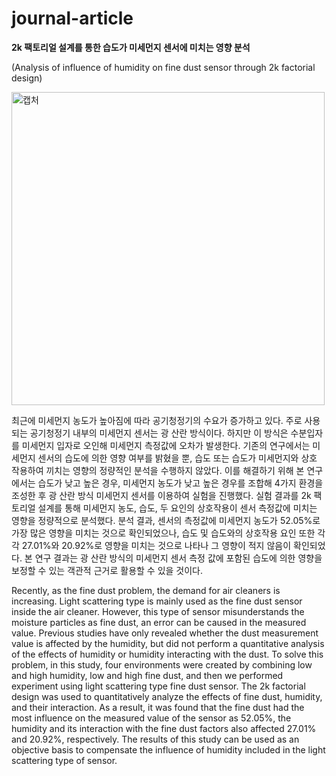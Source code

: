 # journal-article
__2k 팩토리얼 설계를 통한 습도가 미세먼지 센서에 미치는 영향 분석__
<br> 
 
(Analysis of influence of humidity on fine dust sensor through 2k factorial design)

<img width="501" alt="캡처" src="https://user-images.githubusercontent.com/57060127/76674434-ec597c80-65f2-11ea-84b1-bf53ae61ad3d.PNG">


최근에 미세먼지 농도가 높아짐에 따라 공기청정기의 수요가 증가하고 있다. 주로 사용되는 공기청정기 내부의 미세먼지 센서는 광 산란 방식이다. 하지만 이 방식은 수분입자를 미세먼지 입자로 오인해 미세먼지 측정값에 오차가 발생한다. 기존의 연구에서는 미세먼지 센서의 습도에 의한 영향 여부를 밝혔을 뿐, 습도 또는 습도가 미세먼지와 상호 작용하여 끼치는 영향의 정량적인 분석을 수행하지 않았다. 이를 해결하기 위해 본 연구에서는 습도가 낮고 높은 경우, 미세먼지 농도가 낮고 높은 경우를 조합해 4가지 환경을 조성한 후 광 산란 방식 미세먼지 센서를 이용하여 실험을 진행했다. 실험 결과를 2k 팩토리얼 설계를 통해 미세먼지 농도, 습도, 두 요인의 상호작용이 센서 측정값에 미치는 영향을 정량적으로 분석했다. 분석 결과, 센서의 측정값에 미세먼지 농도가 52.05%로 가장 많은 영향을 미치는 것으로 확인되었으나, 습도 및 습도와의 상호작용 요인 또한 각각 27.01%와 20.92%로 영향을 미치는 것으로 나타나 그 영향이 적지 않음이 확인되었다. 본 연구 결과는 광 산란 방식의 미세먼지 센서 측정 값에 포함된 습도에 의한 영향을 보정할 수 있는 객관적 근거로 활용할 수 있을 것이다.

Recently, as the fine dust problem, the demand for air cleaners is increasing. Light scattering type is mainly used as the fine dust sensor inside the air cleaner. However, this type of sensor misunderstands the moisture particles as fine dust, an error can be caused in the measured value. Previous studies have only revealed whether the dust measurement value is affected by the humidity, but did not perform a quantitative analysis of the effects of humidity or humidity interacting with the dust. To solve this problem, in this study, four environments were created by combining low and high humidity, low and high fine dust, and then we performed experiment using light scattering type fine dust sensor. The 2k factorial design was used to quantitatively analyze the effects of fine dust, humidity, and their interaction. As a result, it was found that the fine dust had the most influence on the measured value of the sensor as 52.05%, the humidity and its interaction with the fine dust factors also affected 27.01% and 20.92%, respectively. The results of this study can be used as an objective basis to compensate the influence of humidity included in the light scattering type of sensor.
 
